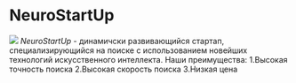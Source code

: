 # NeuroStartUp
![](https:netology-code.github.io/git-homeworks/introduction/assents/ligo.png)
*NeuroStartUp* - динамичски развивающийся стартап, специализирующийся на поиске с использованием новейших технологий искусственного интеллекта.
Наши преимущества:
1.Высокая точность поиска
2.Высокая скорость поиска
3.Низкая цена